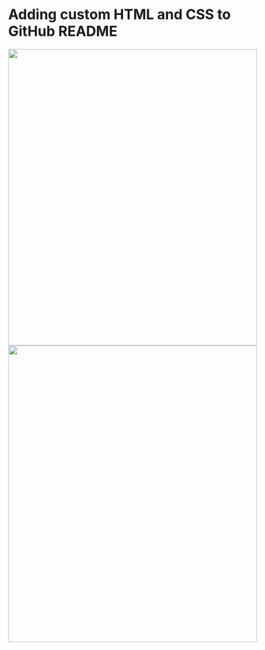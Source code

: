 # Adding custom HTML and CSS to GitHub README
<div>
  <img src="https://avisek.github.io/adding-custom-html-and-css-to-github-readme/welcome.svg" width="100%" height="600">
</div>

<picture>
  <img src="https://avisek.github.io/adding-custom-html-and-css-to-github-readme/welcome.svg" width="100%" height="600">
</picture>
